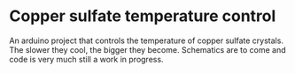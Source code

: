 # Copper sulfate temperature control
An arduino project that controls the temperature of copper sulfate crystals. The slower they cool, the bigger they become. Schematics are to come and code is very much still a work in progress. 
